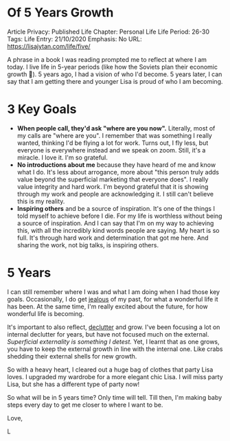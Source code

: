 # Of 5 Years Growth

Article Privacy: Published
Life Chapter: Personal Life
Life Period: 26-30
Tags: Life
Entry: 21/10/2020
Emphasis: No
URL:  https://lisajytan.com/life/five/

A phrase in a book I was reading prompted me to reflect at where I am today. I live life in 5-year periods (like how the Soviets plan their economic growth 🤣). 5 years ago, I had a vision of who I'd become. 5 years later, I can say that I am getting there and younger Lisa is proud of who I am becoming. 

# 3 Key Goals

- **When people call, they'd ask "where are you now".** Literally, most of my calls are "where are you". I remember that was something I really wanted, thinking I'd be flying a lot for work. Turns out, I fly less, but everyone is everywhere instead and we speak on zoom. Still, it's a miracle. I love it. I'm so grateful.
- **No introductions about me** because they have heard of me and know what I do. It's less about arrogance, more about "this person truly adds value beyond the superficial marketing that everyone does". I really value integrity and hard work. I'm beyond grateful that it is showing through my work and people are acknowledging it. I still can't believe this is my reality.
- **Inspiring others** and be a source of inspiration. It's one of the things I told myself to achieve before I die. For my life is worthless without being a source of inspiration. And I can say that I'm on my way to achieving this, with all the incredibly kind words people are saying. My heart is so full. It's through hard work and determination that got me here. And sharing the work, not big talks, is inspiring others.

# 5 Years

I can still remember where I was and what I am doing when I had those key goals. Occasionally, I do get [jealous](https://lisajytan.com/life/jealous/) of my past, for what a wonderful life it has been. At the same time, I'm really excited about the future, for how wonderful life is becoming. 

It's important to also reflect, [declutter](https://lisajytan.com/lessons/me-time/) and grow. I've been focusing a lot on internal declutter for years, but have not focused much on the external. *Superficial externality is something I detest.* Yet, I learnt that as one grows, you have to keep the external growth in line with the internal one. Like crabs shedding their external shells for new growth. 

So with a heavy heart, I cleared out a huge bag of clothes that party Lisa loves. I upgraded my wardrobe for a more elegant chic Lisa. I will miss party Lisa, but she has a different type of party now! 

So what will be in 5 years time? Only time will tell. Till then, I'm making baby steps every day to get me closer to where I want to be. 

Love, 

L